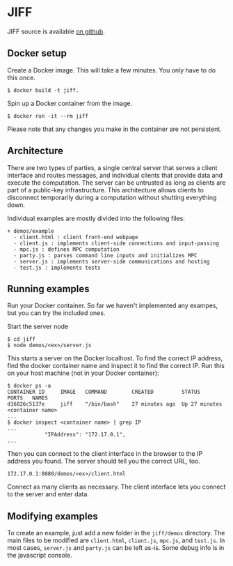 # JIFF

JIFF source is available [on github](https://github.com/multiparty/jiff).


## Docker setup

Create a Docker image. This will take a few minutes. You only have to do this
once.
```
$ docker build -t jiff.
```
Spin up a Docker container from the image. 
```
$ docker run -it --rm jiff 
```
Please note that any changes you make in the container are not persistent.

## Architecture
There are two types of parties, a single central server that serves a client interface and routes messages, and individual clients that provide data and execute the computation. The server can be untrusted as long as clients are part of a public-key infrastructure.
This architecture allows clients to disconnect temporarily during a computation without shutting everything down.

Individual examples are mostly divided into the following files:
```
+ demos/example
  - client.html : client front-end webpage
  - client.js : implements client-side connections and input-passing
  - mpc.js : defines MPC computation
  - party.js : parses command line inputs and initializes MPC 
  - server.js : implements server-side communications and hosting
  - test.js : implements tests
```

## Running examples

Run your Docker container. So far we haven't implemented any exampes, but you can try the included ones.

Start the server node
```
$ cd jiff
$ node demos/<ex>/server.js
```

This starts a server on the Docker localhost. To find the correct IP address, find the docker container name and inspect it to find the correct IP. Run this on your host machine (not in your Docker container):
```
$ docker ps -a
CONTAINER ID     IMAGE   COMMAND        CREATED         STATUS          PORTS   NAMES 
d16826c5137e     jiff    "/bin/bash"    27 minutes ago  Up 27 minutes           <container name> 
...
$ docker inspect <container name> | grep IP
...
            "IPAddress": "172.17.0.1",
...
```

Then you can connect to the client interface in the browser to the IP address you found. The server should tell you the correct URL, too.

`172.17.0.1:8080/demos/<ex>/client.html`

Connect as many clients as necessary. The client interface lets you connect to the server and enter data.

## Modifying examples

To create an example, just add a new folder in the `jiff/demos` directory. The main files to be modified are `client.html`, `client.js`, `mpc.js`, and `test.js`. In most cases, `server.js` and `party.js` can be left as-is. Some debug info is in the javascript console. 

